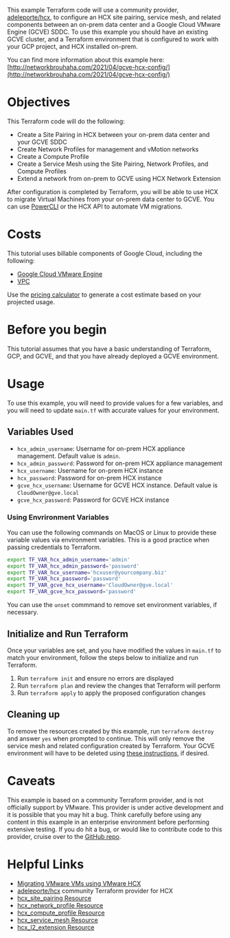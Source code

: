 
This example Terraform code will use a community provider, [adeleporte/hcx](https://registry.terraform.io/providers/adeleporte/hcx/), to configure an HCX site pairing, service mesh, and related components between an on-prem data center and a Google Cloud VMware Engine (GCVE) SDDC. To use this example you should have an existing GCVE cluster, and a Terraform environment that is configured to work with your GCP project, and HCX installed on-prem.

You can find more information about this example here: [http://networkbrouhaha.com/2021/04/gcve-hcx-config/](http://networkbrouhaha.com/2021/04/gcve-hcx-config/)

# Objectives

This Terraform code will do the following:

* Create a Site Pairing in HCX between your on-prem data center and your GCVE SDDC
* Create Network Profiles for management and vMotion networks
* Create a Compute Profile
* Create a Service Mesh using the Site Pairing, Network Profiles, and Compute Profiles
* Extend a network from on-prem to GCVE using HCX Network Extension

After configuration is completed by Terraform, you will be able to use HCX to migrate Virtual Machines from your on-prem data center to GCVE. You can use [PowerCLI](https://developer.vmware.com/powercli) or the HCX API to automate VM migrations.

# Costs 

This tutorial uses billable components of Google Cloud, including the following:

* [Google Cloud VMware Engine](https://cloud.google.com/vmware-engine)
* [VPC](https://cloud.google.com/vpc/pricing)

Use the [pricing calculator](https://cloud.google.com/products/calculator) to generate a cost estimate based on your projected usage.

# Before you begin

This tutorial assumes that you have a basic understanding of Terraform, GCP, and GCVE, and that you have already deployed a GCVE environment.   

# Usage

To use this example, you will need to provide values for a few variables, and you will need to update `main.tf` with accurate values for your environment.

## Variables Used

* `hcx_admin_username`: Username for on-prem HCX appliance management. Default value is `admin`.
* `hcx_admin_password`: Password for on-prem HCX appliance management
* `hcx_username`: Username for on-prem HCX instance
* `hcx_password`: Password for on-prem HCX instance
* `gcve_hcx_username`: Username for GCVE HCX instance. Default value is `CloudOwner@gve.local`
* `gcve_hcx_password`: Password for GCVE HCX instance

### Using Envrironment Variables

You can use the following commands on MacOS or Linux to provide these variable values via environment variables. This is a good practice when passing credentials to Terraform.

```bash
export TF_VAR_hcx_admin_username='admin'
export TF_VAR_hcx_admin_password='password'
export TF_VAR_hcx_username='hcxuser@yourcompany.biz'
export TF_VAR_hcx_password='password'
export TF_VAR_gcve_hcx_username='CloudOwner@gve.local'
export TF_VAR_gcve_hcx_password='password'
```

You can use the `unset` commmand to remove set environment variables, if necessary.

## Initialize and Run Terraform

Once your variables are set, and you have modified the values in `main.tf` to match your environment, follow the steps below to initialize and run Terraform.

1. Run `terraform init` and ensure no errors are displayed
2. Run `terraform plan` and review the changes that Terraform will perform
3. Run `terraform apply` to apply the proposed configuration changes

## Cleaning up

To remove the resources created by this example, run `terraform destroy` and answer `yes` when prompted to continue. This will only remove the service mesh and related configuration created by Terraform. Your GCVE environment will have to be deleted using [these instructions](https://cloud.google.com/vmware-engine/docs/private-clouds/howto-delete-private-cloud), if desired.

# Caveats

This example is based on a community Terraform provider, and is not officially support by VMware. This provider is under active development and it is possible that you may hit a bug. Think carefully before using any content in this example in an enterprise environment before performing extensive testing. If you do hit a bug, or would like to contribute code to this provider, cruise over to the [GitHub repo](https://github.com/adeleporte/terraform-provider-hcx).

# Helpful Links

* [Migrating VMware VMs using VMware HCX](https://cloud.google.com/vmware-engine/docs/workloads/howto-migrate-vms-using-hcx)
* [adeleporte/hcx](https://registry.terraform.io/providers/adeleporte/hcx/) community Terraform provider for HCX
* [hcx_site_pairing Resource](https://registry.terraform.io/providers/adeleporte/hcx/latest/docs/resources/site_pairing)
* [hcx_network_profile Resource](https://registry.terraform.io/providers/adeleporte/hcx/latest/docs/resources/network_profile)
* [hcx_compute_profile Resource](https://registry.terraform.io/providers/adeleporte/hcx/latest/docs/resources/compute_profile)
* [hcx_service_mesh Resource](https://registry.terraform.io/providers/adeleporte/hcx/latest/docs/resources/service_mesh)
* [hcx_l2_extension Resource](https://registry.terraform.io/providers/adeleporte/hcx/latest/docs/resources/l2_extension)